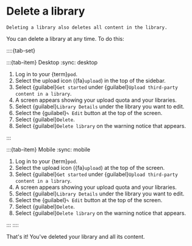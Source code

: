 # Delete a library

```{warning}
Deleting a library also deletes all content in the library.
```

You can delete a library at any time. To do this:

::::{tab-set}

:::{tab-item} Desktop
:sync: desktop

1. Log in to your {term}`pod`.
2. Select the upload icon ({fa}`upload`) in the top of the sidebar.
3. Select {guilabel}`Get started` under {guilabel}`Upload third-party content in a library`.
4. A screen appears showing your upload quota and your libraries.
5. Select {guilabel}`Library Details` under the library you want to edit.
6. Select the {guilabel}`✎ Edit` button at the top of the screen.
7. Select {guilabel}`Delete`.
8. Select {guilabel}`Delete library` on the warning notice that appears.

:::

:::{tab-item} Mobile
:sync: mobile

1. Log in to your {term}`pod`.
2. Select the upload icon ({fa}`upload`) at the top of the screen.
3. Select {guilabel}`Get started` under {guilabel}`Upload third-party content in a library`.
4. A screen appears showing your upload quota and your libraries.
5. Select {guilabel}`Library Details` under the library you want to edit.
6. Select the {guilabel}`✎ Edit` button at the top of the screen.
7. Select {guilabel}`Delete`.
8. Select {guilabel}`Delete library` on the warning notice that appears.

:::
::::

That's it! You've deleted your library and all its content.
